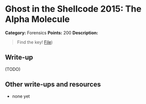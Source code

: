 # Ghost in the Shellcode 2015: The Alpha Molecule

**Category:** Forensics
**Points:** 200
**Description:**

> Find the key! [File](alpha_molecule-d2c7516d19609eaccbffc57b2ff0a9ae93d06b53b8140529ee2edb8a60e08520))

## Write-up

(TODO)

## Other write-ups and resources

* none yet
